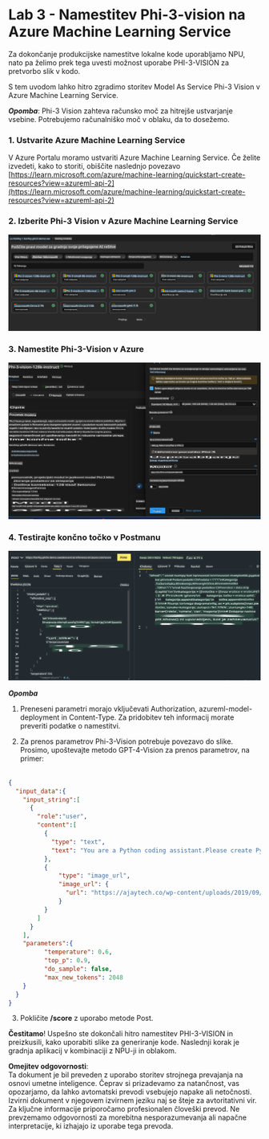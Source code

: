 # **Lab 3 - Namestitev Phi-3-vision na Azure Machine Learning Service**

Za dokončanje produkcijske namestitve lokalne kode uporabljamo NPU, nato pa želimo prek tega uvesti možnost uporabe PHI-3-VISION za pretvorbo slik v kodo.

S tem uvodom lahko hitro zgradimo storitev Model As Service Phi-3 Vision v Azure Machine Learning Service.

***Opomba***: Phi-3 Vision zahteva računsko moč za hitrejše ustvarjanje vsebine. Potrebujemo računalniško moč v oblaku, da to dosežemo.

### **1. Ustvarite Azure Machine Learning Service**

V Azure Portalu moramo ustvariti Azure Machine Learning Service. Če želite izvedeti, kako to storiti, obiščite naslednjo povezavo [https://learn.microsoft.com/azure/machine-learning/quickstart-create-resources?view=azureml-api-2](https://learn.microsoft.com/azure/machine-learning/quickstart-create-resources?view=azureml-api-2)

### **2. Izberite Phi-3 Vision v Azure Machine Learning Service**

![Katalog](../../../../../../../../../translated_images/vison_catalog.e04e9e5f2b6ff115fff30e793e54e617da07251c7b192e1a68e6b050917f45aa.sl.png)

### **3. Namestite Phi-3-Vision v Azure**

![Namestitev](../../../../../../../../../translated_images/vision_deploy.c0582d08b5d49675c643f3bedc04ae106957304f3cd4702406fa08bea80ba213.sl.png)

### **4. Testirajte končno točko v Postmanu**

![Testiranje](../../../../../../../../../translated_images/vision_test.fb4ff33607077153c7b5dcf37648dc5a9cb550824aeba89963e6b270314fc554.sl.png)

***Opomba***

1. Preneseni parametri morajo vključevati Authorization, azureml-model-deployment in Content-Type. Za pridobitev teh informacij morate preveriti podatke o namestitvi.

2. Za prenos parametrov Phi-3-Vision potrebuje povezavo do slike. Prosimo, upoštevajte metodo GPT-4-Vision za prenos parametrov, na primer:

```json

{
  "input_data":{
    "input_string":[
      {
        "role":"user",
        "content":[ 
          {
            "type": "text",
            "text": "You are a Python coding assistant.Please create Python code for image "
          },
          {
              "type": "image_url",
              "image_url": {
                "url": "https://ajaytech.co/wp-content/uploads/2019/09/index.png"
              }
          }
        ]
      }
    ],
    "parameters":{
          "temperature": 0.6,
          "top_p": 0.9,
          "do_sample": false,
          "max_new_tokens": 2048
    }
  }
}

```

3. Pokličite **/score** z uporabo metode Post.

**Čestitamo**! Uspešno ste dokončali hitro namestitev PHI-3-VISION in preizkusili, kako uporabiti slike za generiranje kode. Naslednji korak je gradnja aplikacij v kombinaciji z NPU-ji in oblakom.

**Omejitev odgovornosti**:  
Ta dokument je bil preveden z uporabo storitev strojnega prevajanja na osnovi umetne inteligence. Čeprav si prizadevamo za natančnost, vas opozarjamo, da lahko avtomatski prevodi vsebujejo napake ali netočnosti. Izvirni dokument v njegovem izvirnem jeziku naj se šteje za avtoritativni vir. Za ključne informacije priporočamo profesionalen človeški prevod. Ne prevzemamo odgovornosti za morebitna nesporazumevanja ali napačne interpretacije, ki izhajajo iz uporabe tega prevoda.